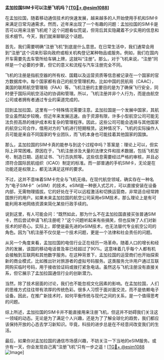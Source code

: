 **孟加拉国SIM卡可以注册飞机吗？[[TG💪+ @esim1088](https://t.me/s/esim1088)]**

在孟加拉国，随着移动通信技术的快速发展，越来越多的人开始使用手机和SIM卡来满足日常沟通需求。然而，近年来出现了一个有趣的问题：孟加拉国的SIM卡是否可以用来注册飞机呢？这个问题看似荒诞，但背后其实隐藏着不少实用的信息和技术细节。今天，我们就来聊聊这个话题。

首先，我们需要明确“注册飞机”到底是什么意思。在日常生活中，我们通常会用到“注册”这个词来形容向政府或相关机构登记某种物品或服务。例如，我们在国内开车需要先去车管所给车辆上牌，这就叫“注册”。那么，对于飞机来说，“注册”同样是一个必要的步骤，但它的意义和流程与汽车注册完全不同。

飞机的注册是指航空器的所有权、国籍以及运营资质等信息被记录在一个国家的官方数据库中。每个国家都有自己的航空管理机构，比如中国的民航局（CAAC），美国的联邦航空管理局（FAA）等。飞机注册的主要目的是为了确保飞行安全，同时便于国际间航空活动的协调和管理。所以，飞机注册并非个人行为，而是由航空公司或者拥有者通过专业的渠道完成的。

回到孟加拉国，这里有一个特殊情况需要注意。孟加拉国是一个发展中国家，其航空业虽然起步较晚，但近年来发展迅速。由于资源有限，许多小型航空公司可能无法负担高昂的维护成本和复杂的管理程序。因此，这些公司可能会选择与其他国家的航空公司合作，借用对方的飞机进行短期租赁。这种情况下，飞机的实际操作人员可能是来自不同国家的专业团队，而飞机本身也可能挂着其他国家的国旗。

那么，孟加拉国的SIM卡真的能参与到这个过程中吗？答案是：理论上可以，但实际上非常困难。原因在于，飞机注册涉及大量的法律文件和技术数据，包括飞机型号、制造日期、适航证书、飞行员执照等。这些信息需要经过严格的审核，并且必须符合国际民航组织（ICAO）制定的标准。而一部普通的手机SIM卡，无论是在功能还是权限上，都无法满足这样的要求。

不过，这并不意味着SIM卡完全与飞机无缘。在现代航空领域，确实存在一种名为“电子SIM卡”（eSIM）的技术。eSIM是一种嵌入式芯片，可以直接安装在设备内部，无需物理插拔。它的好处在于可以远程激活和切换运营商，非常适合经常跨国旅行的用户。如果未来孟加拉国的航空公司采用eSIM技术，那么理论上是有可能利用本地网络资源来简化某些行政手续的。

说到这里，有人可能会问：“既然如此，那为什么不在孟加拉国直接买张普通SIM卡，然后尝试申请飞机注册呢？”这个问题听起来有些搞笑，但也反映了人们对新技术的好奇心。实际上，即使是最先进的eSIM技术，也无法替代专业航空公司的角色。因为飞机注册不仅仅是一个技术问题，更是一个法律和社会责任的问题。

从另一个角度来看，孟加拉国的电信行业正在经历一场革命。随着人口的增长和经济的发展，该国的移动电话普及率已经超过了90%。这意味着几乎每个人都有机会接触到互联网和其他数字服务。在这种背景下，孟加拉国的运营商们也开始探索新的商业模式，比如推出针对旅游者的虚拟号码服务。这类服务允许用户通过互联网购买临时号码，用于接收验证码或拨打紧急电话。虽然这与飞机注册没有直接关系，但它展示了孟加拉国通信行业的创新潜力。

当然，除了技术层面的讨论，我们也不能忽视文化因素的影响。在孟加拉国，人们的思维方式往往带有浓厚的传统色彩。很多人习惯于面对面交流，而不是依赖电子设备。因此，在推广新技术时，如何平衡传统与现代之间的关系，是一个值得思考的问题。

综上所述，孟加拉国的SIM卡并不能直接用来注册飞机，但这并不妨碍我们关注这一领域的动态。无论是为了满足个人兴趣，还是为了了解全球化的趋势，我们都应该保持开放的心态去学习新知识。毕竟，科技的进步总是在不经意间改变我们的生活。

最后，如果你对孟加拉国的通信市场感兴趣，不妨关注一下当地的eSIM服务。或许有一天，你会发现自己离“注册飞机”只有一步之遥！[[TG💪+ @esim1088](https://t.me/s/esim1088) ![Image](https://i.postimg.cc/4NQfJmqS/Snipaste-2025-05-13-00-14-12.png)]